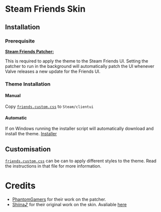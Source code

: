 # Steam Friends Skin

## Installation

### Prerequisite
[**Steam Friends Patcher:**](https://github.com/PhantomGamers/SteamFriendsPatcher)

This is required to apply the theme to the Steam Friends UI. Setting the patcher to run in the background will automatically patch the UI whenever Valve releases a new update for the Friends UI.

### Theme Installation

#### Manual

Copy [`friends.custom.css`](https://raw.githubusercontent.com/LaserFlash/steam-friends-skin/master/src/friends.custom.css) to `Steam/clientui`

#### Automatic

If on Windows running the installer script will automatically download and install the theme.
[Installer](https://github.com/LaserFlash/steam-friends-skin/releases)

## Customisation

[`friends.custom.css`](https://raw.githubusercontent.com/LaserFlash/steam-friends-skin/master/src/friends.custom.css) can be can to apply different styles to the theme. Read the instructions in that file for more information.

# Credits

- [PhantomGamers](https://github.com/PhantomGamers) for their work on the patcher.
- [Shiina♪](https://github.com/AikoMidori) for their original work on the skin. Avaliable [here](https://github.com/AikoMidori/steam-friends-skin) 
